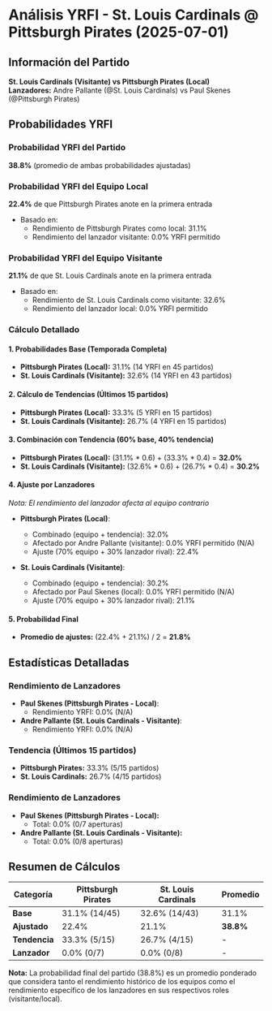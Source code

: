 # Análisis YRFI - St. Louis Cardinals @ Pittsburgh Pirates (2025-07-01)

## Información del Partido
**St. Louis Cardinals (Visitante) vs Pittsburgh Pirates (Local)**  
**Lanzadores:** Andre Pallante (@St. Louis Cardinals) vs Paul Skenes (@Pittsburgh Pirates)

## Probabilidades YRFI

### Probabilidad YRFI del Partido
**38.8%** (promedio de ambas probabilidades ajustadas)

### Probabilidad YRFI del Equipo Local
**22.4%** de que Pittsburgh Pirates anote en la primera entrada
- Basado en:
  - Rendimiento de Pittsburgh Pirates como local: 31.1%
  - Rendimiento del lanzador visitante: 0.0% YRFI permitido

### Probabilidad YRFI del Equipo Visitante
**21.1%** de que St. Louis Cardinals anote en la primera entrada
- Basado en:
  - Rendimiento de St. Louis Cardinals como visitante: 32.6%
  - Rendimiento del lanzador local: 0.0% YRFI permitido

### Cálculo Detallado

#### 1. Probabilidades Base (Temporada Completa)
- **Pittsburgh Pirates (Local):** 31.1% (14 YRFI en 45 partidos)
- **St. Louis Cardinals (Visitante):** 32.6% (14 YRFI en 43 partidos)

#### 2. Cálculo de Tendencias (Últimos 15 partidos)
- **Pittsburgh Pirates (Local):** 33.3% (5 YRFI en 15 partidos)
- **St. Louis Cardinals (Visitante):** 26.7% (4 YRFI en 15 partidos)

#### 3. Combinación con Tendencia (60% base, 40% tendencia)
- **Pittsburgh Pirates (Local):** (31.1% * 0.6) + (33.3% * 0.4) = **32.0%**
- **St. Louis Cardinals (Visitante):** (32.6% * 0.6) + (26.7% * 0.4) = **30.2%**

#### 4. Ajuste por Lanzadores
*Nota: El rendimiento del lanzador afecta al equipo contrario*

- **Pittsburgh Pirates (Local)**:
  - Combinado (equipo + tendencia): 32.0%
  - Afectado por Andre Pallante (visitante): 0.0% YRFI permitido (N/A)
  - Ajuste (70% equipo + 30% lanzador rival): 22.4%

- **St. Louis Cardinals (Visitante)**:
  - Combinado (equipo + tendencia): 30.2%
  - Afectado por Paul Skenes (local): 0.0% YRFI permitido (N/A)
  - Ajuste (70% equipo + 30% lanzador rival): 21.1%

#### 5. Probabilidad Final
- **Promedio de ajustes:** (22.4% + 21.1%) / 2 = **21.8%**

## Estadísticas Detalladas


### Rendimiento de Lanzadores
- **Paul Skenes (Pittsburgh Pirates - Local)**:
  - Rendimiento YRFI: 0.0% (N/A)
- **Andre Pallante (St. Louis Cardinals - Visitante)**:
  - Rendimiento YRFI: 0.0% (N/A)
### Tendencia (Últimos 15 partidos)
- **Pittsburgh Pirates:** 33.3% (5/15 partidos)
- **St. Louis Cardinals:** 26.7% (4/15 partidos)

### Rendimiento de Lanzadores
- **Paul Skenes (Pittsburgh Pirates - Local):**
  - Total: 0.0% (0/7 aperturas)
- **Andre Pallante (St. Louis Cardinals - Visitante):**
  - Total: 0.0% (0/8 aperturas)

## Resumen de Cálculos
| Categoría | Pittsburgh Pirates   | St. Louis Cardinals  | Promedio |
|-----------|----------------------|----------------------|----------|
| **Base** | 31.1% (14/45) | 32.6% (14/43) | 31.1% |
| **Ajustado** | 22.4% | 21.1% | **38.8%** |
| **Tendencia** | 33.3% (5/15) | 26.7% (4/15) | - |
| **Lanzador** | 0.0% (0/7) | 0.0% (0/8) | - |

**Nota:** La probabilidad final del partido (38.8%) es un promedio ponderado que considera tanto el rendimiento histórico de los equipos como el rendimiento específico de los lanzadores en sus respectivos roles (visitante/local).